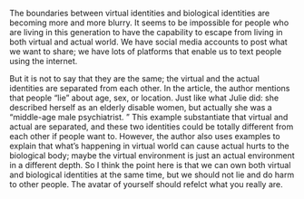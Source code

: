 The boundaries between virtual identities and biological identities are becoming more and more blurry. It seems to be impossible for people who are living in this generation to have the capability to escape from living in both virtual and actual world. We have social media accounts to post what we want to share; we have lots of platforms that enable us to text people using the internet.

But it is not to say that they are the same; the virtual and the actual identities are separated from each other. In the article, the author mentions that people “lie” about age, sex, or location. Just like what Julie did: she described herself as an elderly disable women, but actually she was a “middle-age male psychiatrist. ” This example substantiate that virtual and actual are separated, and these two identities could be totally different from each other if people want to. However, the author also uses examples to explain that what’s happening in virtual world can cause actual hurts to the biological body; maybe the virtual environment is just an actual environment in a different depth. So I think the point here is that we can own both virtual and biological identities at the same time, but we should not lie and do harm to other people. The avatar of yourself should refelct what you really are.
